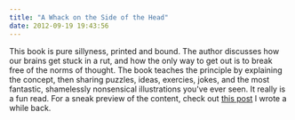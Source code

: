 ```yaml
---
title: "A Whack on the Side of the Head"
date: 2012-09-19 19:43:56
---
```


This book is pure sillyness, printed and bound. The author discusses how our brains get stuck in a rut, and how the only way to get out is to break free of the norms of thought. The book teaches the principle by explaining the concept, then sharing puzzles, ideas, exercies, jokes, and the most fantastic, shamelessly nonsensical illustrations you've ever seen. It really is a fun read. For a sneak preview of the content, check out <a href="http://bryanbraun.com/2011/03/06/whack-side-head" target="_blank" title="Bryan Discusses a Whack on the Side of the Head">this post</a> I wrote a while back.
